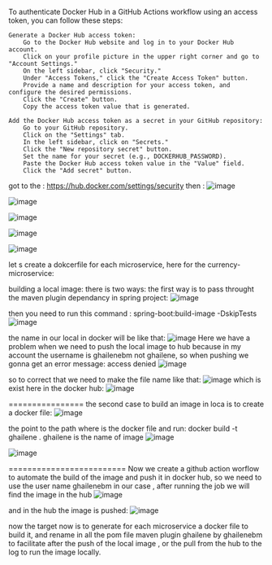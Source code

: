 

To authenticate Docker Hub in a GitHub Actions workflow using an access token, you can follow these steps:

    Generate a Docker Hub access token:
        Go to the Docker Hub website and log in to your Docker Hub account.
        Click on your profile picture in the upper right corner and go to "Account Settings."
        On the left sidebar, click "Security."
        Under "Access Tokens," click the "Create Access Token" button.
        Provide a name and description for your access token, and configure the desired permissions.
        Click the "Create" button.
        Copy the access token value that is generated.

    Add the Docker Hub access token as a secret in your GitHub repository:
        Go to your GitHub repository.
        Click on the "Settings" tab.
        In the left sidebar, click on "Secrets."
        Click the "New repository secret" button.
        Set the name for your secret (e.g., DOCKERHUB_PASSWORD).
        Paste the Docker Hub access token value in the "Value" field.
        Click the "Add secret" button.
got to the : 
https://hub.docker.com/settings/security
then :
![image](https://github.com/ghailen/microservice-example-cloud-gateway/assets/36199753/0dddc980-0d1c-4c61-ae2c-992e40782f35)

![image](https://github.com/ghailen/microservice-example-cloud-gateway/assets/36199753/3688e804-66fe-49f3-94c3-50de76e2ae62)


![image](https://github.com/ghailen/microservice-example-cloud-gateway/assets/36199753/54163f1c-3dc4-4f3b-a39e-51616c2a66cd)

![image](https://github.com/ghailen/microservice-example-cloud-gateway/assets/36199753/27d6b86f-dc7c-463e-9017-f1690665d100)



![image](https://github.com/ghailen/microservice-example-cloud-gateway/assets/36199753/434991db-413e-44ce-8294-abb40e81e763)


let s create a dokcerfile for each microservice, here for the currency-microservice:



building a local image:
there is two ways:
the first way is to pass throught the maven plugin dependancy in spring project:
![image](https://github.com/ghailen/microservice-example-cloud-gateway/assets/36199753/88d1ef7e-2be5-4700-bed5-6cde03d71a22)

then you need to run this command : 
spring-boot:build-image -DskipTests
![image](https://github.com/ghailen/microservice-example-cloud-gateway/assets/36199753/3914cdbb-6640-439d-b1fa-d7a55b4094d1)

the name in our local in docker will be like that: 
![image](https://github.com/ghailen/microservice-example-cloud-gateway/assets/36199753/4f0fd9ad-21f8-4960-a999-2889de4732ac)
Here we have a problem when we need to push the local image to hub because in my account the username is ghailenebm not ghailene, so when pushing we gonna get an error message: access denied
![image](https://github.com/ghailen/microservice-example-cloud-gateway/assets/36199753/45aa844f-9eb8-4be4-bc50-488e85959afe)

so to correct that we need to make the file name like that:
![image](https://github.com/ghailen/microservice-example-cloud-gateway/assets/36199753/da9f9a40-58e1-404e-8e07-050ca5ea53f4)
which is exist here in the docker hub:
![image](https://github.com/ghailen/microservice-example-cloud-gateway/assets/36199753/30d85d31-39fc-4e16-b7f8-3be468500079)


================
the second case to build an image in loca is to create a docker file:
![image](https://github.com/ghailen/microservice-example-cloud-gateway/assets/36199753/780a251d-0a97-45ed-b93f-320842ef4051)

the point to the path where is the docker file and run: docker build -t ghailene .
ghailene is the name of image
![image](https://github.com/ghailen/microservice-example-cloud-gateway/assets/36199753/abeb3719-1a38-437a-8222-802769c7c72a)

![image](https://github.com/ghailen/microservice-example-cloud-gateway/assets/36199753/f50c12c3-b695-47bb-b363-401cc079a432)

=========================
Now we create a github action worflow to automate the build of the image and push it in docker hub, so we need to use the user name ghailenebm in our case , after running the job we will find the image in the hub
![image](https://github.com/ghailen/microservice-example-cloud-gateway/assets/36199753/67f97b29-3c27-49d3-bd1c-588321492f99)

and in the hub the image is pushed:
![image](https://github.com/ghailen/microservice-example-cloud-gateway/assets/36199753/3836f384-8a25-4298-abff-b2b6af8d2c4a)

now the target now is to generate for each microservice a docker file to build it, and rename in all the pom file maven plugin ghailene by ghailenebm to facilitate after the push of the local image , or the pull from the hub to the log to run the image locally.

